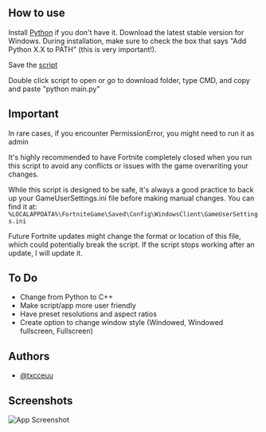 
## How to use

Install [Python](https://www.python.org/downloads/) if you don't have it.
Download the latest stable version for Windows.
During installation, make sure to check the box that says "Add Python X.X to PATH" (this is very important!).

Save the [script](https://github.com/txcceuu/fortnite-stretch-resolution/blob/main/main.py)

Double click script to open or go to download folder, type CMD, and copy and paste "python main.py"

## Important

In rare cases, if you encounter PermissionError, you might need to run it as admin

It's highly recommended to have Fortnite completely closed when you run this script to avoid any conflicts or issues with the game overwriting your changes.

While this script is designed to be safe, it's always a good practice to back up your GameUserSettings.ini file before making manual changes. You can find it at: ```%LOCALAPPDATA%\FortniteGame\Saved\Config\WindowsClient\GameUserSettings.ini```

Future Fortnite updates might change the format or location of this file, which could potentially break the script. If the script stops working after an update, I will update it.
## To Do

- Change from Python to C++
- Make script/app more user friendly
- Have preset resolutions and aspect ratios
- Create option to change window style (Windowed, Windowed fullscreen, Fullscreen)

## Authors

- [@txcceuu](https://www.github.com/txcceuu)


## Screenshots

![App Screenshot](https://imgur.com/UELMcxx)

